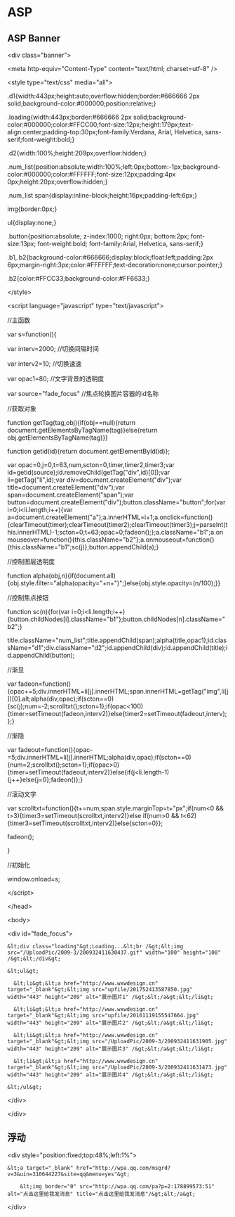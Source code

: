 # ASP

## ASP Banner

&lt;div class="banner"&gt;

&lt;meta http-equiv="Content-Type" content="text/html; charset=utf-8" /&gt;

&lt;style type="text/css" media="all"&gt;

.d1{width:443px;height:auto;overflow:hidden;border:#666666 2px solid;background-color:#000000;position:relative;}

.loading{width:443px;border:#666666 2px solid;background-color:#000000;color:#FFCC00;font-size:12px;height:179px;text-align:center;padding-top:30px;font-family:Verdana, Arial, Helvetica, sans-serif;font-weight:bold;}

.d2{width:100%;height:209px;overflow:hidden;}

.num_list{position:absolute;width:100%;left:0px;bottom:-1px;background-color:#000000;color:#FFFFFF;font-size:12px;padding:4px 0px;height:20px;overflow:hidden;}

.num_list span{display:inline-block;height:16px;padding-left:6px;}

img{border:0px;}

ul{display:none;}

.button{position:absolute; z-index:1000; right:0px; bottom:2px; font-size:13px; font-weight:bold; font-family:Arial, Helvetica, sans-serif;}

.b1,.b2{background-color:#666666;display:block;float:left;padding:2px 6px;margin-right:3px;color:#FFFFFF;text-decoration:none;cursor:pointer;}

.b2{color:#FFCC33;background-color:#FF6633;}

&lt;/style&gt;

&lt;script language="javascript" type="text/javascript"&gt;

//主函数

var s=function(){

var interv=2000; //切换间隔时间

var interv2=10; //切换速速

var opac1=80; //文字背景的透明度

var source="fade_focus" //焦点轮换图片容器的id名称

//获取对象

function getTag(tag,obj){if(obj==null){return document.getElementsByTagName(tag)}else{return obj.getElementsByTagName(tag)}}

function getid(id){return document.getElementById(id)};

var opac=0,j=0,t=63,num,scton=0,timer,timer2,timer3;var id=getid(source);id.removeChild(getTag("div",id)[0]);var li=getTag("li",id);var div=document.createElement("div");var title=document.createElement("div");var span=document.createElement("span");var button=document.createElement("div");button.className="button";for(var i=0;i&lt;li.length;i++){var a=document.createElement("a");a.innerHTML=i+1;a.onclick=function(){clearTimeout(timer);clearTimeout(timer2);clearTimeout(timer3);j=parseInt(this.innerHTML)-1;scton=0;t=63;opac=0;fadeon();};a.className="b1";a.onmouseover=function(){this.className="b2"};a.onmouseout=function(){this.className="b1";sc(j)};button.appendChild(a);}

//控制图层透明度

function alpha(obj,n){if(document.all){obj.style.filter="alpha(opacity="+n+")";}else{obj.style.opacity=(n/100);}}

//控制焦点按钮

function sc(n){for(var i=0;i&lt;li.length;i++){button.childNodes[i].className="b1"};button.childNodes[n].className="b2";}

title.className="num_list";title.appendChild(span);alpha(title,opac1);id.className="d1";div.className="d2";id.appendChild(div);id.appendChild(title);id.appendChild(button);

//渐显

var fadeon=function(){opac+=5;div.innerHTML=li[j].innerHTML;span.innerHTML=getTag("img",li[j])[0].alt;alpha(div,opac);if(scton==0){sc(j);num=-2;scrolltxt();scton=1};if(opac&lt;100){timer=setTimeout(fadeon,interv2)}else{timer2=setTimeout(fadeout,interv);};}

//渐隐

var fadeout=function(){opac-=5;div.innerHTML=li[j].innerHTML;alpha(div,opac);if(scton==0){num=2;scrolltxt();scton=1};if(opac&gt;0){timer=setTimeout(fadeout,interv2)}else{if(j&lt;li.length-1){j++}else{j=0};fadeon()};}

//滚动文字

var scrolltxt=function(){t+=num;span.style.marginTop=t+"px";if(num&lt;0 && t&gt;3){timer3=setTimeout(scrolltxt,interv2)}else if(num&gt;0 && t&lt;62){timer3=setTimeout(scrolltxt,interv2)}else{scton=0}};

fadeon();

}

//初始化

window.onload=s;

&lt;/script&gt;


&lt;/head&gt;

&lt;body&gt;

&lt;div id="fade_focus"&gt;

    &lt;div class="loading"&gt;Loading...&lt;br /&gt;&lt;img src="/UploadPic/2009-3/200932411630437.gif" width="100" height="100" /&gt;&lt;/div&gt;

    &lt;ul&gt;

      &lt;li&gt;&lt;a href="http://www.wxwdesign.cn" target="_blank"&gt;&lt;img src="upfile/201752413587850.jpg" width="443" height="209" alt="展示图片1" /&gt;&lt;/a&gt;&lt;/li&gt;

      &lt;li&gt;&lt;a href="http://www.wxwdesign.cn" target="_blank"&gt;&lt;img src="upfile/20161119155547664.jpg" width="443" height="209" alt="展示图片2" /&gt;&lt;/a&gt;&lt;/li&gt;

      &lt;li&gt;&lt;a href="http://www.wxwdesign.cn" target="_blank"&gt;&lt;img src="/UploadPic/2009-3/200932411631905.jpg" width="443" height="209" alt="展示图片3" /&gt;&lt;/a&gt;&lt;/li&gt;

      &lt;li&gt;&lt;a href="http://www.wxwdesign.cn" target="_blank"&gt;&lt;img src="/UploadPic/2009-3/200932411631473.jpg" width="443" height="209" alt="展示图片4" /&gt;&lt;/a&gt;&lt;/li&gt;

    &lt;/ul&gt;

&lt;/div&gt;

&lt;/div&gt;

## 浮动

&lt;div style="position:fixed;top:48%;left:1%"&gt;

    &lt;a target="_blank" href="http://wpa.qq.com/msgrd?v=3&uin=310644227&site=qq&menu=yes"&gt;

        &lt;img border="0" src="http://wpa.qq.com/pa?p=2:178899573:51" alt="点击这里给我发消息" title="点击这里给我发消息"/&gt;&lt;/a&gt;


&lt;/div&gt;

